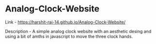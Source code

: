# Analog-Clock-Website

Link - https://harshit-raj-14.github.io/Analog-Clock-Website/


Description - A simple analog clock website with an aesthetic desing and using a bit of amths in javascript to move the three clock hands.

